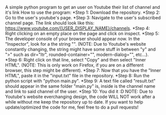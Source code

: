  A simple python program to get an user on Youtube their list of channel and it's link
 How to use the program:
  *Step 1: Download the repository.
  *Step 2: Go to the user's youtube's page.
  *Step 3: Navigate to the user's subscribed channel page. The link should look like this: https://www.youtube.com/{USER_DISPLAY_NAME}/channels.
  *Step 4: Right clicking on an empty place on the page and click on inspect.
  *Step 5: The developer console of your browser should appear now. In the "Inspector", look for a the string "<body>".
   (NOTE: Due to Youtube's website constantly changing, the string might have some stuff in between "y" and ">" such as dir="ltr", rounded-container="", modern-dialog="", etc...).
  *Step 6: Right click on that line, select "Copy" and then select "Inner HTML".
   (NOTE: This is only work on Firefox, if you are on a different browser, this step might be different).
  *Step 7: Now that you have the "Inner HTML", paste it in the "input.txt" file in the repository.
  *Step 8: Run the python script with "python main.py".
  *Step 9: A text file called "result.txt" should appear in the same folder "main.py" is, inside is the channel name and link to said channel of the user.
  *Step 10: You did it :D
  NOTE: Due to Youtube's website everchanging design, the code WILL NOT work after a while without me keep the repository up to date. If you want to help update/optimized the code for me, feel free to do a pull requests!
